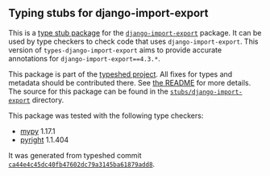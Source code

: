 ## Typing stubs for django-import-export

This is a [type stub package](https://typing.python.org/en/latest/tutorials/external_libraries.html)
for the [`django-import-export`](https://github.com/django-import-export/django-import-export) package. It can be used by type checkers
to check code that uses `django-import-export`. This version of
`types-django-import-export` aims to provide accurate annotations for
`django-import-export==4.3.*`.

This package is part of the [typeshed project](https://github.com/python/typeshed).
All fixes for types and metadata should be contributed there.
See [the README](https://github.com/python/typeshed/blob/main/README.md)
for more details. The source for this package can be found in the
[`stubs/django-import-export`](https://github.com/python/typeshed/tree/main/stubs/django-import-export)
directory.

This package was tested with the following type checkers:
* [mypy](https://github.com/python/mypy/) 1.17.1
* [pyright](https://github.com/microsoft/pyright) 1.1.404

It was generated from typeshed commit
[`ca44e4c45dc40fb47602dc79a3145ba61879add8`](https://github.com/python/typeshed/commit/ca44e4c45dc40fb47602dc79a3145ba61879add8).